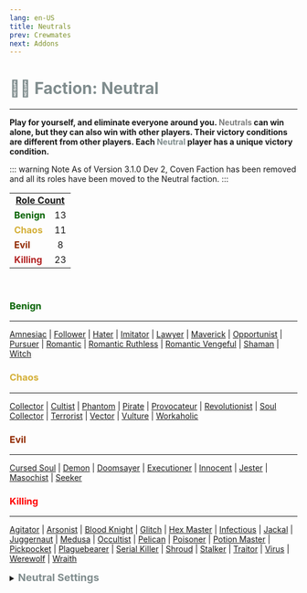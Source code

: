 ```yaml
---
lang: en-US
title: Neutrals
prev: Crewmates
next: Addons
---
```


# <font color="#7f8c8d">👨‍🚀 <b>Faction: Neutral</b></font> <Badge text="Total: 55" type="tip" vertical="middle"/>
---

<b>Play for yourself, and eliminate everyone around you. <font color=gray>Neutrals</font> can win alone, but they can also win with other players. Their victory conditions are different from other players. Each <font color=#7f8c8d>Neutral</font> player has a unique victory condition.</b>

::: warning Note
As of Version 3.1.0 Dev 2, Coven Faction has been removed and all its roles have been moved to the Neutral faction.
:::

<table>
<tr>
<td colspan="2" align="center"><b><u>Role Count</u></b></td>
</tr>

<tr>
<td><font color=#046300><b>Benign</b></font></td>
<td align="center">13</td>
</tr>

<tr>
<td><font color=#d4af37><b>Chaos</b></font></td>
<td align="center">11</td>
</tr>

<tr>
<td><font color=#912900><b>Evil</b></font></td>
<td align="center">8</td>
</tr>

<tr>
<td><font color=#b22222><b>Killing</b></font></td>
<td align="center">23</td>
</tr>
</table>
<br>

### <font color=#046300><b>Benign</b></font>
---
[Amnesiac](/options/Neutrals/Benign/Amnesiac.html) | [Follower](/options/Neutrals/Benign/Follower.html) | [Hater](/options/Neutrals/Benign/Hater.html) | [Imitator](/options/Neutrals/Benign/Imitator.html) | [Lawyer](/options/Neutrals/Benign/Lawyer.html) | [Maverick](/options/Neutrals/Benign/Maverick.html) | [Opportunist](/options/Neutrals/Benign/Opportunist.html) | [Pursuer](/options/Neutrals/Benign/Pursuer.html) | [Romantic](/options/Neutrals/Benign/Romantic.html) | [Romantic Ruthless](/options/Neutrals/Benign/RomanticRuthless.html) | [Romantic Vengeful](/options/Neutrals/Benign/RomanticVengeful.html) | [Shaman](/options/Neutrals/Benign/Shaman.html) | [Witch](/options/Neutrals/Benign/Witch.html)
<br>

### <font color=#d4af37><b>Chaos</b></font>
---
[Collector](/options/Neutrals/Chaos/Collector.html) | [Cultist](/options/Neutrals/Chaos/Cultist.html) | [Phantom](/options/Neutrals/Chaos/Phantom.html) | [Pirate](/options/Neutrals/Chaos/Pirate.html) | [Provocateur](/options/Neutrals/Chaos/Provocateur.html) | [Revolutionist](/options/Neutrals/Chaos/Revolutionist.html) | [Soul Collector](/options/Neutrals/Chaos/SoulCollector.html) | [Terrorist](/options/Neutrals/Chaos/Terrorist.html) | [Vector](/options/Neutrals/Chaos/Vector.html) | [Vulture](/options/Neutrals/Chaos/Vulture.html) | [Workaholic](/options/Neutrals/Chaos/Workaholic.html)

### <font color=#912900><b>Evil</b></font>
---
[Cursed Soul](/options/Neutrals/Evil/CursedSoul.html) | [Demon](/options/Neutrals/Evil/Demon.html) | [Doomsayer](/options/Neutrals/Evil/Doomsayer.html) | [Executioner](/options/Neutrals/Evil/Executioner.html) | [Innocent](/options/Neutrals/Evil/Innocent.html) | [Jester](/options/Neutrals/Evil/Jester.html) | [Masochist](/options/Neutrals/Evil/Masochist.html) | [Seeker](/options/Neutrals/Evil/Seeker.html)

### <font color=red><b>Killing</b></font>
---
[Agitator](/options/Neutrals/Killing/Agitator.html) | [Arsonist](/options/Neutrals/Killing/Arsonist.html) | [Blood Knight](/options/Neutrals/Killing/BloodKnight.html) | [Glitch](/options/Neutrals/Killing/Glitch.html) | [Hex Master](/options/Neutrals/Killing/HexMaster.html) | [Infectious](/options/Neutrals/Killing/Infectious.html) | [Jackal](/options/Neutrals/Killing/Jackal.html) | [Juggernaut](/options/Neutrals/Killing/Juggernaut.html) | [Medusa](/options/Neutrals/Killing/Medusa.html) | [Occultist](/options/Neutrals/Killing/Occultist.html) | [Pelican](/options/Neutrals/Killing/Pelican.html) | [Poisoner](/options/Neutrals/Killing/Poisoner) | [Potion Master](/options/Neutrals/Killing/PotionMaster.html) | [Pickpocket](/options/Neutrals/Killing/Pickpocket.html) | [Plaguebearer](/options/Neutrals/Killing/Plaguebearer.html) | [Serial Killer](/options/Neutrals/Killing/SerialKiller.html) | [Shroud](/options/Neutrals/Killing/Shroud.html) | [Stalker](/options/Neutrals/Killing/Stalker.html) | [Traitor](/options/Neutrals/Killing/Traitor.html) | [Virus](/options/Neutrals/Killing/Virus.html) | [Werewolf](/options/Neutrals/Killing/Werewolf.html) | [Wraith](/options/Neutrals/Killing/Wraith.html)
<br>

<details>
<summary><font color=#7f8c8d size='4em'><b> Neutral Settings</b></font></summary>
<br>
Below are settings to make the game more balanced based on your lobby's style of gameplay:

* Minimum Amount of Non-<font color=#7f8c8d>Neutral</font> Killing roles
  * Set the minimal amount of Non-<font color=#7f8c8d>Neutral</font> Killing roles allowed in the round
* Maximum Amount of Non-<font color=#7f8c8d>Neutral</font> Killing roles
  * Set the max amount of Non-<font color=#7f8c8d>Neutral</font> Killing roles allowed in the round
* Minimum Amount of <font color=#7f8c8d>Neutral</font> Killing roles
  * Set the minimal amount of <font color=#7f8c8d>Neutral</font> Killing roles allowed in the round
* Maximum Amount of <font color=#7f8c8d>Neutral</font> Killing roles
  * Set the max amount of Non-<font color=#7f8c8d>Neutral</font> Killing roles allowed in the round
* <font color=#7f8c8d>Neutrals</font> win together
  * <font color=green>ON</font>: Certain <font color=#7f8c8d>Neutral</font> Types will win together
    * If a Killing-<font color=#7f8c8d>Neutral</font> wins, all Killing-<font color=#7f8c8d>Neutrals</font> win. If an Evil-<font color=#7f8c8d>Neutral</font> wins, all Evil-<font color=#7f8c8d>Neutrals</font> win
  * <font color=red>OFF</font>: <font color=#7f8c8d>Neutrals</font> will win on their own team (Ex: Arsonist wins alone)
    * All <font color=#7f8c8d>Neutrals</font> win together
      * <font color=green>ON</font>: ALL <font color=#7f8c8d>Neutrals</font> win together, even if they are Evil, Killing, or Chaos Neutrals
      * <font color=red>OFF</font>: Only each <font color=#7f8c8d>Neutral</font> Type will win together
</details>